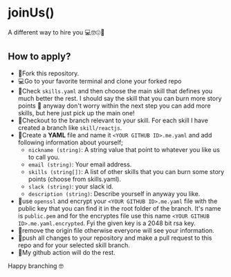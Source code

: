 # joinUs()
A different way to hire you 💻🤓😍🍺

## How to apply?

- 🍴Fork this repository.
- 💻Go to your favorite terminal and clone your forked repo 
- 💪Check `skills.yaml` and then choose the main skill that defines you much better the rest. I should say the skill that you can burn more story points 🤪 anyway don't worry within the next step you can add more skills, but here just pick up the main one!
- 🥨Checkout to the branch relevant to your skill. For each skill I have created a branch like `skill/reactjs`.
- 🍔Create a **YAML** file and name it `<YOUR GITHUB ID>.me.yaml` and add following information about yourself;
  - `nickname (string)`: A string value that point to whatever you like us to call you.
  - `email (string)`: Your email address.
  - `skills (string[])`: A list of other skills that you can burn some story points (choose from skills.yaml).
  - `slack (string)`: your slack id.
  - `description (string)`: Describe yourself in anyway you like.
- 🍤use `openssl` and encrypt your `<YOUR GITHUB ID>.me.yaml` file with the public key that you can find it in the root folder of the branch. It's name is `public.pem` and for the encryptes file use this name `<YOUR GITHUB ID>.me.yaml.encrypted`. Fyi the given key is a 2048 bit rsa key.
- 🍿remove the origin file otherwise everyone will see your information. 
- 🍺push all changes to your repository and make a pull request to this repo and for your selected skill branch.
- 🥂My github action will do the rest.

Happy branching 🤓
